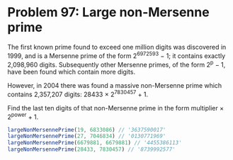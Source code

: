 # Problem 97: Large non-Mersenne prime

The first known prime found to exceed one million digits was discovered in 1999, and is a Mersenne prime of the form 2<sup>6972593</sup> − 1; it contains exactly 2,098,960 digits. Subsequently other Mersenne primes, of the form 2<sup>p</sup> − 1, have been found which contain more digits.

However, in 2004 there was found a massive non-Mersenne prime which contains 2,357,207 digits: 28433 × 2<sup>7830457</sup> + 1.

Find the last ten digits of that non-Mersenne prime in the form multiplier × 2<sup>power</sup> + 1.

```javascript
largeNonMersennePrime(19, 6833086) // '3637590017'
largeNonMersennePrime(27, 7046834) // '0130771969'
largeNonMersennePrime(6679881, 6679881) // '4455386113'
largeNonMersennePrime(28433, 7830457) // '8739992577'
```
